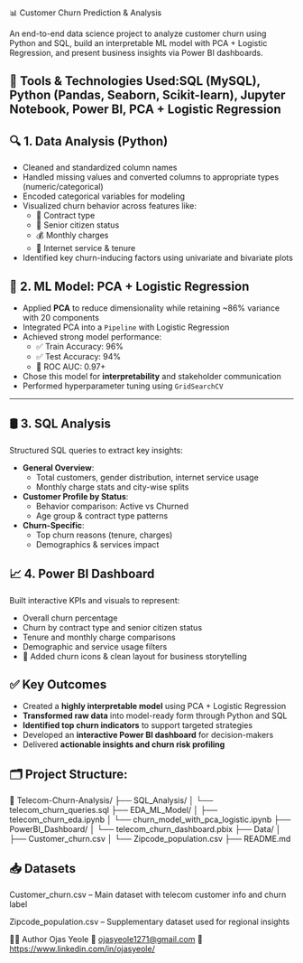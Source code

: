 📊 Customer Churn Prediction & Analysis

An end-to-end data science project to analyze customer churn using Python and SQL, build an interpretable ML model with PCA + Logistic Regression, and present business insights via Power BI dashboards.

## 🔧 Tools & Technologies Used:SQL (MySQL), Python (Pandas, Seaborn, Scikit-learn), Jupyter Notebook, Power BI, PCA + Logistic Regression
## 🔍 1. Data Analysis (Python)

- Cleaned and standardized column names
- Handled missing values and converted columns to appropriate types (numeric/categorical)
- Encoded categorical variables for modeling
- Visualized churn behavior across features like:
  - 📃 Contract type
  - 🧓 Senior citizen status
  - 💰 Monthly charges
  - 📶 Internet service & tenure
- Identified key churn-inducing factors using univariate and bivariate plots

## 🧠 2. ML Model: PCA + Logistic Regression

- Applied **PCA** to reduce dimensionality while retaining ~86% variance with 20 components
- Integrated PCA into a `Pipeline` with Logistic Regression
- Achieved strong model performance:
  - ✅ Train Accuracy: 96%
  - ✅ Test Accuracy: 94%
  - 🎯 ROC AUC: 0.97+
- Chose this model for **interpretability** and stakeholder communication
- Performed hyperparameter tuning using `GridSearchCV`

---

## 🛢️ 3. SQL Analysis

Structured SQL queries to extract key insights:
- **General Overview**:
  - Total customers, gender distribution, internet service usage
  - Monthly charge stats and city-wise splits
- **Customer Profile by Status**:
  - Behavior comparison: Active vs Churned
  - Age group & contract type patterns
- **Churn-Specific**:
  - Top churn reasons (tenure, charges)
  - Demographics & services impact

## 📈 4. Power BI Dashboard

Built interactive KPIs and visuals to represent:

- Overall churn percentage
- Churn by contract type and senior citizen status
- Tenure and monthly charge comparisons
- Demographic and service usage filters
- 🔄 Added churn icons & clean layout for business storytelling
  
## ✅ Key Outcomes

- Created a **highly interpretable model** using PCA + Logistic Regression  
- **Transformed raw data** into model-ready form through Python and SQL  
- **Identified top churn indicators** to support targeted strategies  
- Developed an **interactive Power BI dashboard** for decision-makers  
- Delivered **actionable insights and churn risk profiling**

## 🗂️ Project Structure:
📁 Telecom-Churn-Analysis/
├── SQL\_Analysis/
│   └── telecom\_churn\_queries.sql
├── EDA\_ML\_Model/
│   ├── telecom\_churn\_eda.ipynb
│   └── churn\_model\_with\_pca\_logistic.ipynb
├── PowerBI\_Dashboard/
│   └── telecom\_churn\_dashboard.pbix
├── Data/
│   ├── Customer\_churn.csv
│   └── Zipcode\_population.csv
├── README.md

## 📥 Datasets
Customer_churn.csv – Main dataset with telecom customer info and churn label

Zipcode_population.csv – Supplementary dataset used for regional insights

🙋‍♂️ Author
Ojas Yeole
📧 ojasyeole1271@gmail.com
🔗 https://www.linkedin.com/in/ojasyeole/

